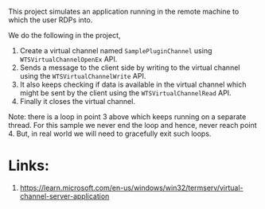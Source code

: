 This project simulates an application running in the remote machine to which the user RDPs into. 

We do the following in the project,
  1. Create a virtual channel named `SamplePluginChannel` using `WTSVirtualChannelOpenEx` API.
  2. Sends a message to the client side by writing to the virtual 
     channel using the `WTSVirtualChannelWrite` API.
  3. It also keeps checking if data is available in the virtual channel which might be sent by the
     client using the `WTSVirtualChannelRead` API.
  4. Finally it closes the virtual channel.

Note: there is a loop in point 3 above which keeps running on a separate thread. For this sample 
we never end the loop and hence, never reach point 4. But, in real world we will need to gracefully 
exit such loops.

# Links:
1. https://learn.microsoft.com/en-us/windows/win32/termserv/virtual-channel-server-application